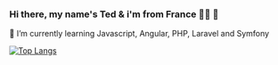 ### Hi there, my name's Ted & i'm from France 🥖🧀 👋 

<!--
**TedCbk/TedCbk** is a ✨ _special_ ✨ repository because its `README.md` (this file) appears on your GitHub profile.

Here are some ideas to get you started:

- 🔭 I’m currently working on ...
- 🌱 I’m currently learning ...
- 👯 I’m looking to collaborate on ...
- 🤔 I’m looking for help with ...
- 💬 Ask me about ...
- 📫 How to reach me: ...
- 😄 Pronouns: ...
- ⚡ Fun fact: ...
-->

🌱 I’m currently learning Javascript, Angular, PHP, Laravel and Symfony

[![Top Langs](https://github-readme-stats.vercel.app/api/top-langs/?username=TedCbk&langs_count=3&bg_color=242121&text_color=ebe6e6)](https://github.com/TedCbk/github-readme-stats)
